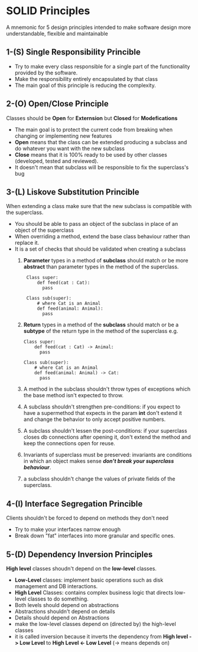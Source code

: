 # SOLID Principles 
  A mnemonic for 5 design principles intended to make software design more understandable, flexible and maintainable

## 1-(S) Single Responsibility Princible 
  - Try to make every class responsible for a single part of the functionality provided by the software.
  - Make the responsibility entirely encapsulated by that class
  - The main goal of this principle is reducing the complexity.

## 2-(O) Open/Close Principle
  Classes should be **Open** for **Externsion** but **Closed** for **Modefications** 
  - The main goal is to protect the current code from breaking when changing or implementing new features
  - **Open** means that the class can be extended producing a subclass and do whatever you want with the new subclass
  - **Close** means that it is 100% ready to be used by other classes (developed, tested and reviewed).
  - It doesn't mean that subclass will be responsible to fix the superclass's bug
  
## 3-(L) Liskove Substitution Princible
  When extending a class make sure that the new subclass is compatible with the superclass.
  - You should be able to pass an object of the subclass in place of an object of the superclass
  - When overriding a method, extend the base class behaviour rather than replace it.
  - It is a set of checks that should be validated when creating a subclass 
      1. **Parameter** types in a method of **subclass** should match or be more **abstract** than parameter types in the method of the superclass.
           ```
            Class super:
                def feed(cat : Cat):
                  pass

            Class sub(super):
                # where Cat is an Animal 
                def feed(animal: Animal):
                  pass
           ```
        
     2. **Return** types in a method of the **subclass** should match or be a **subtype** of the return type in the method of the superclass e.g.
          ```
          Class super:
              def feed(cat : Cat) -> Animal:
                pass

          Class sub(super):
              # where Cat is an Animal 
              def feed(animal: Animal) -> Cat:
                pass
          ```
      3. A method in the subclass shouldn't throw types of exceptions which the base method isn't expected to throw.
      4. A subclass shouldn't strengthen pre-conditions: if you expect to have a supermethod that expects in the param **int** don't extend it and change the behavior to only accept positive numbers.
      5. A subclass shouldn't lessen the post-conditions: if your superclass closes db connections after opening it, don't extend the method and keep the connections open for reuse.
      6. Invariants of superclass must be preserved: invariants are conditions in which an object makes sense **_don't break your superclass behaviour_**.
      7. a subclass shouldn't change the values of private fields of the superclass.

## 4-(I) Interface Segregation Princible
  Clients shouldn't be forced to depend on methods they don't need 
  - Try to make your interfaces narrow enough 
  - Break down "fat" interfaces into more granular and specific ones.

    
## 5-(D) Dependency Inversion Principles 
  **High level** classes shoudn't depend on the **low-level** classes.
  - **Low-Level** classes: implement basic operations such as disk management and DB interactions.
  - **High Level** Classes: contains complex business logic that directs low-level classes to do something.
  - Both levels should depend on abstractions
  - Abstractions shouldn't depend on details 
  - Details should depend on Abstractions
  - make the low-level classes depend on (directed by) the high-level classes 
  - it is called inversion because it inverts the dependency from **High level -> Low Level** to **High Level <- Low Level** (-> means depends on)


